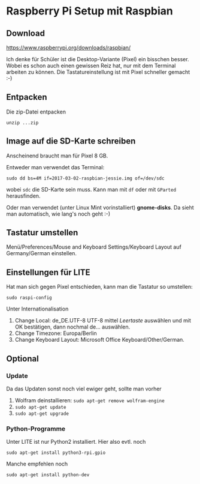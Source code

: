 # Raspberry Pi Setup mit Raspbian

## Download
https://www.raspberrypi.org/downloads/raspbian/

Ich denke für Schüler ist die Desktop-Variante (Pixel) ein bisschen besser. Wobei es schon auch einen gewissen Reiz hat, nur mit dem Terminal arbeiten zu können. Die Tastatureinstellung ist mit Pixel schneller gemacht :-)

## Entpacken
Die zip-Datei entpacken

`unzip ...zip`

## Image auf die SD-Karte schreiben
Anscheinend braucht man für Pixel 8 GB.

Entweder man verwendet das Terminal:

`sudo dd bs=4M if=2017-03-02-raspbian-jessie.img of=/dev/sdc`

wobei `sdc` die SD-Karte sein muss. Kann man mit `df` oder mit `GParted` herausfinden.

Oder man verwendet (unter Linux Mint vorinstalliert) **gnome-disks**. Da sieht man automatisch, wie lang's noch geht :-)

## Tastatur umstellen
Menü/Preferences/Mouse and Keyboard Settings/Keyboard Layout auf Germany/German einstellen.

## Einstellungen für LITE
Hat man sich gegen Pixel entschieden, kann man die Tastatur so umstellen:

`sudo raspi-config`

Unter Internationalisation
1. Change Local: de_DE.UTF-8 UTF-8 mittel *Leertaste* auswählen und mit OK bestätigen, dann nochmal de... auswählen.
2. Change Timezone: Europa/Berlin
3. Change Keyboard Layout: Microsoft Office Keyboard/Other/German.

## Optional
### Update
Da das Updaten sonst noch viel ewiger geht, sollte man vorher
1. Wolfram deinstallieren: `sudo apt-get remove wolfram-engine`
2. `sudo apt-get update`
3. `sudo apt-get upgrade`
### Python-Programme
Unter LITE ist nur Python2 installiert. Hier also evtl. noch

`sudo apt-get install python3-rpi.gpio`

Manche empfehlen noch

`sudo apt-get install python-dev`
